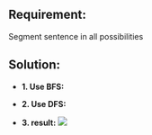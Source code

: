 ## Requirement:
Segment sentence in all possibilities

## Solution:
* **1. Use BFS:**   
 

* **2. Use DFS:**  


* **3. result:**
  ![](../week2/imgs/week4.png)

